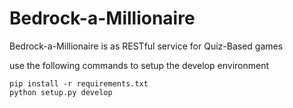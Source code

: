 # Bedrock-a-Millionaire
Bedrock-a-Millionaire is as RESTful service for Quiz-Based games

use the following commands to setup the develop environment

```
pip install -r requirements.txt
python setup.py develop
```


